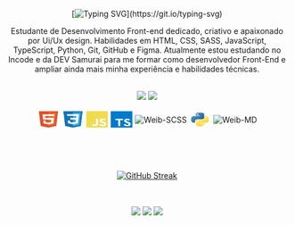 <div align="center">

[![Typing SVG](https://readme-typing-svg.demolab.com?font=Fira+Code&pause=1000&color=A80CF7&center=true&vCenter=true&random=false&width=435&lines=Hello+World%F0%9F%91%8B!;My+name+is+Hendrickson+Weib.;I%C2%B4m+Front-End+Developer!)](https://git.io/typing-svg)

<p>Estudante de Desenvolvimento Front-end dedicado, criativo e apaixonado por Ui/Ux design. Habilidades em HTML, CSS, SASS, JavaScript, TypeScript, Python, Git, GitHub e Figma. Atualmente estou estudando no Incode e da DEV Samurai para me formar como desenvolvedor Front-End e ampliar ainda mais minha experiência e habilidades técnicas.</p>

<div align="center">
  <br>
  <img height="180em" src="https://github-readme-stats.vercel.app/api?username=hendricksonweib&show_icons=true&theme=midnight-purple&include_all_commits=true&count_private=true"/>
  <img height="180em" src="https://github-readme-stats.vercel.app/api/top-langs/?username=hendricksonweib&layout=compact&langs_count=7&theme=midnight-purple"/>

  <div style="display: inline_block"><br>
  <img align="center" alt="Weib-HTML" height="30" width="40" src="https://raw.githubusercontent.com/devicons/devicon/master/icons/html5/html5-original.svg">
  <img align="center" alt="Weib-CSS" height="30" width="40" src="https://raw.githubusercontent.com/devicons/devicon/master/icons/css3/css3-original.svg">
  <img align="center" alt="Weib-Js" height="30" width="40" src="https://raw.githubusercontent.com/devicons/devicon/master/icons/javascript/javascript-plain.svg">
  <img align="center" alt="Weib-Ts" height="30" width="40" src="https://raw.githubusercontent.com/devicons/devicon/master/icons/typescript/typescript-plain.svg">
  <img align="center" alt="Weib-SCSS" height="30" width="30" src="https://cdn.iconscout.com/icon/free/png-256/free-sass-3629037-3030394.png?f=webp">
  <img align="center" alt="Weib-Python" height="30" width="40" src="https://raw.githubusercontent.com/devicons/devicon/master/icons/python/python-original.svg">
  <img align="center" alt="Weib-MD" <img width="42" height="46" src="https://img.icons8.com/nolan/64/markdown.png" alt="markdown"/>
</div>
<br>

 ##

<br>

[![GitHub Streak](https://streak-stats.demolab.com?user=hendricksonweib&theme=midnight-purple&hide_border=true)](https://git.io/streak-stats)

  <div aligh="center">

  ##
  <br>
  <a href = "mailto: weibdsgn@gmail.com"><img src="https://img.shields.io/badge/-Gmail-%23EA4335?style=for-the-badge&logo=gmail&logoColor=white" target="_blank"></a>
  <a href="https://www.linkedin.com/in/hendrickson-weib-5046a027b/" target="_blank"><img src="https://img.shields.io/badge/-LinkedIn-%230077B5?style=for-the-badge&logo=linkedin&logoColor=white" target="_blank"></a>
   <a href="https://www.instagram.com/weibhr/" target="_blank"><img src="https://img.shields.io/badge/-Instagram-%23E4405F?style=for-the-badge&logo=instagram&logoColor=white" target="_blank"></a>
</div>

